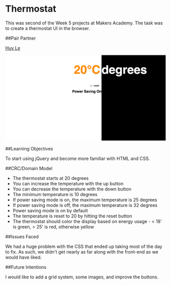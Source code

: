 # Thermostat

This was second of the Week 5 projects at Makers Academy. The task was to create a thermostat UI in the browser.

##Pair Partner

[Huy Le](https://github.com/tekhuy)

![screenshot](./ScreenShot.png)

##Learning Objectives

To start using jQuery and become more familiar with HTML and CSS.

##CRC/Domain Model

* The thermostat starts at 20 degrees
* You can increase the temperature with the up button
* You can decrease the temperature with the down button
* The minimum temperature is 10 degrees
* If power saving mode is on, the maximum temperature is 25 degrees
* If power saving mode is off, the maximum temperature is 32 degrees
* Power saving mode is on by default
* The temperature is reset to 20 by hitting the reset button
* The thermostat should color the display based on energy usage - < 18' is green, > 25' is red, otherwise yellow

##Issues Faced

We had a huge problem with the CSS that ended up taking most of the day to fix. As such, we didn't get nearly as far along with the front-end as we would have liked.

##Future Intentions

I would like to add a grid system, some images, and improve the buttons.
